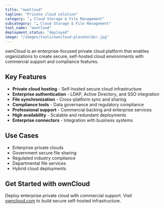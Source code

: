 ```yaml
---
title: "ownCloud"
tagline: "Private cloud solution"
category: "☁️ Cloud Storage & File Management"
subcategory: "☁️ Cloud Storage & File Management"
tool_name: "ownCloud"
deployment_status: "deployed"
image: "/images/tools/owncloud-placeholder.jpg"
---
```

ownCloud is an enterprise-focused private cloud platform that enables organizations to create secure, self-hosted cloud environments with commercial support and compliance features.

## Key Features

- **Private cloud hosting** - Self-hosted secure cloud infrastructure
- **Enterprise authentication** - LDAP, Active Directory, and SSO integration
- **File synchronization** - Cross-platform sync and sharing
- **Compliance tools** - Data governance and regulatory compliance
- **Professional support** - Commercial backing and enterprise services
- **High availability** - Scalable and redundant deployments
- **Enterprise connectors** - Integration with business systems

## Use Cases

- Enterprise private clouds
- Government secure file sharing
- Regulated industry compliance
- Departmental file services
- Hybrid cloud deployments

## Get Started with ownCloud

Deploy enterprise private cloud with commercial support. Visit [owncloud.com](https://owncloud.com) to build secure self-hosted infrastructure.